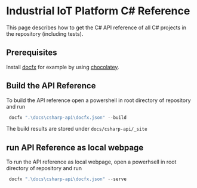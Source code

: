 # Industrial IoT Platform C# Reference

This page describes how to get the C# API reference of all C# projects in the repository (including tests).

## Prerequisites 

Install [docfx](https://dotnet.github.io/docfx/) for example by using [chocolatey](https://chocolatey.org/).

## Build the API Reference

To build the API reference open a powershell in root directory of repository and run
```powershell
 docfx ".\docs\csharp-api\docfx.json" --build
```

The build results are stored under `docs/csharp-api/_site`

## run API Reference as local webpage

To run the API reference as local webpage, open a powerhsell in root directory of repository and run
```powershell
 docfx ".\docs\csharp-api\docfx.json" --serve
```

